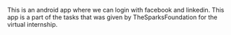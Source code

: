 This is an android app where we can login with facebook and linkedin.
This app is a part of the tasks that was given by TheSparksFoundation for the virtual internship.


